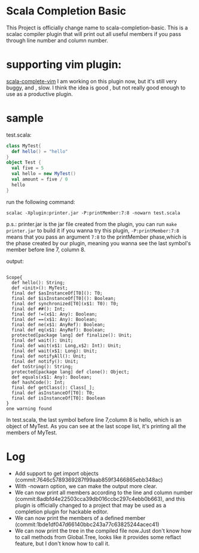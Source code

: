 # Scala Completion Basic
This Project is officially change name to scala-completion-basic. This is a scalac compiler plugin that will print out all useful members if you pass through line number and column number.

# supporting vim plugin:
[scala-complete-vim](https://github.com/Misfit-John/Scala-Completion-vim)
I am working on this plugin now, but it's still very buggy, and , slow. I think the idea is good , but not really good enough to use as a productive plugin.

# sample

test.scala:

```scala
class MyTest{
  def hello() = "hello"
}
object Test {
  val five = 5
  val hello = new MyTest()
  val amount = five / 0
  hello
}
```

run the following command:

```
scalac -Xplugin:printer.jar -P:printMember:7:8 -nowarn test.scala 
```

p.s.: printer.jar is the jar file created from the plugin, you can run `make printer.jar` to build it if you wanna try this plugin, `-P:printMember:7:8` means that you pass an argument `7:8` to the printMember phase,which is the phase created by our plugin, meaning you wanna see the last symbol's member before line 7, column 8.

output:

```shell

Scope{
  def hello(): String;
  def <init>(): MyTest;
  final def $asInstanceOf[T0](): T0;
  final def $isInstanceOf[T0](): Boolean;
  final def synchronized[T0](x$1: T0): T0;
  final def ##(): Int;
  final def !=(x$1: Any): Boolean;
  final def ==(x$1: Any): Boolean;
  final def ne(x$1: AnyRef): Boolean;
  final def eq(x$1: AnyRef): Boolean;
  protected[package lang] def finalize(): Unit;
  final def wait(): Unit;
  final def wait(x$1: Long,x$2: Int): Unit;
  final def wait(x$1: Long): Unit;
  final def notifyAll(): Unit;
  final def notify(): Unit;
  def toString(): String;
  protected[package lang] def clone(): Object;
  def equals(x$1: Any): Boolean;
  def hashCode(): Int;
  final def getClass(): Class[_];
  final def asInstanceOf[T0]: T0;
  final def isInstanceOf[T0]: Boolean
}
one warning found
```

In test.scala, the last symbol before line 7,column 8 is hello, which is an object of MyTest. As you can see at the last scope list, it's printing all the members of  MyTest.

# Log
- Add support to get import objects (commit:7646c5789369287f99aab859f3466865ebb348ac)
- With -nowarn option, we can make the output more clear.
- We can now print all members according to the line and column number (commit:8adbfd4e22503cca39db016ccbc297c4ebb0b663), and this plugin is officially changed to a project that may be used as a completion plugin for hackable editor.
- We can now print the members of a defined member (commit:1bde1df047d66140bbc243a77c63825244acec41)
- We can now print the tree in the compiled file now.Just don't know how to call methods from Global.Tree, looks like it provides some reflact feature, but I don't know how to call it.


